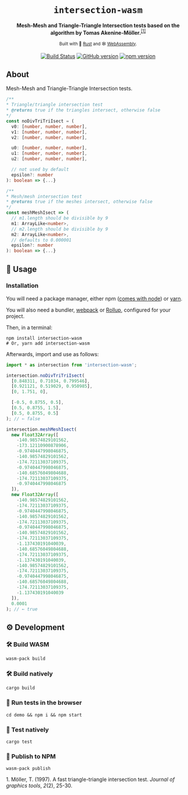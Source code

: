 <div align="center">
  <h1>
    <code>intersection-wasm</code>
  </h1>
  <strong>Mesh-Mesh and Triangle-Triangle Intersection tests based on the algorithm by Tomas Akenine-Möller.</strong><sup><a href="#article">[1]</a></sup>
  
  <sub>Built with 🦀 <a href="https://www.rust-lang.org" target="_blank">Rust</a> and 🕸 <a href="https://webassembly.org" target="_blank">WebAssembly</a>.</sub>

[![Build Status](https://travis-ci.org/catenda/intersection-wasm.svg?branch=master)](https://travis-ci.org/catenda/intersection-wasm) [![GitHub version](https://badge.fury.io/gh/catenda%2Fintersection-wasm.svg)](https://badge.fury.io/gh/catenda%2Fintersection-wasm) [![npm version](https://badge.fury.io/js/intersection-wasm.svg)](https://badge.fury.io/js/intersection-wasm)
</div>

## About

Mesh-Mesh and Triangle-Triangle Intersection tests.

```typescript
/**
* Triangle/triangle intersection test
* @returns true if the triangles intersect, otherwise false
*/
const noDivTriTriIsect = (
  v0: [number, number, number],
  v1: [number, number, number],
  v2: [number, number, number],

  u0: [number, number, number],
  u1: [number, number, number],
  u2: [number, number, number],

  // not used by default
  epsilon?: number
): boolean => {...}

/**
* Mesh/mesh intersection test
* @returns true if the meshes intersect, otherwise false
*/
const meshMeshIsect => (
  // m1.length should be divisible by 9
  m1: ArrayLike<number>,
  // m2.length should be divisible by 9
  m2: ArrayLike<number>,
  // defaults to 0.000001
  epsilon?: number
): boolean => {...}
```

## 🚴 Usage

### Installation

You will need a package manager, either npm ([comes with node](https://nodejs.org/en/download)) or [yarn](https://yarnpkg.com/lang/en/docs/install).

You will also need a bundler, [webpack](https://webpack.js.org) or [Rollup](https://rollupjs.org/guide/en), configured for your project.

Then, in a terminal:

```shell
npm install intersection-wasm
# Or, yarn add intersection-wasm
```

Afterwards, import and use as follows:

```js
import * as intersection from 'intersection-wasm';

intersection.noDivTriTriIsect(
  [0.848311, 0.71034, 0.799546],
  [0.921121, 0.519029, 0.950985],
  [0, 1.751, 0],

  [-0.5, 0.8755, 0.5],
  [0.5, 0.8755, 1.5],
  [0.5, 0.8755, 0.5]
); // ← false

intersection.meshMeshIsect(
  new Float32Array([
    -140.98574829101562,
    -173.12110900878906,
    -0.9740447998046875,
    -140.98574829101562,
    -174.72113037109375,
    -0.9740447998046875,
    -140.68576049804688,
    -174.72113037109375,
    -0.9740447998046875
  ]),
  new Float32Array([
    -140.98574829101562,
    -174.72113037109375,
    -0.9740447998046875,
    -140.98574829101562,
    -174.72113037109375,
    -0.9740447998046875,
    -140.98574829101562,
    -174.72113037109375,
    -1.137430191040039,
    -140.68576049804688,
    -174.72113037109375,
    -1.137430191040039,
    -140.98574829101562,
    -174.72113037109375,
    -0.9740447998046875,
    -140.68576049804688,
    -174.72113037109375,
    -1.137430191040039
  ]),
  0.0001
); // ← true
```

## ⚙ Development

### 🛠️ Build WASM

```
wasm-pack build
```

### 🛠️ Build natively

```
cargo build
```

### 🔬 Run tests in the browser

```
cd demo && npm i && npm start
```

### 🔬 Test natively

```
cargo test
```

### 🎁 Publish to NPM

```
wasm-pack publish
```

<div id="article">1. Möller, T. (1997). A fast triangle-triangle intersection test. <i>Journal of graphics tools</i>, <i>2</i>(2), 25-30.</div>
